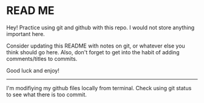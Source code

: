 # READ ME
Hey! Practice using git and github with this repo. I would not store anything important here. 

Consider updating this README with notes on git, or whatever else you think should go here.
Also, don't forget to get into the habit of adding comments/titles to commits.

Good luck and enjoy!

------
I'm modifiying my github files locally from terminal.
Check using git status to see what there is too commit.

